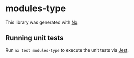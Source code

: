 # modules-type

This library was generated with [Nx](https://nx.dev).

## Running unit tests

Run `nx test modules-type` to execute the unit tests via [Jest](https://jestjs.io).
